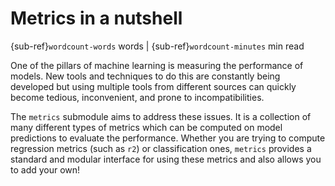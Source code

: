# Metrics in a nutshell


{sub-ref}`wordcount-words` words | {sub-ref}`wordcount-minutes` min read

One of the pillars of machine learning is measuring the performance of models. New tools and techniques to do this are
constantly being developed but using multiple tools from different sources can quickly become tedious, inconvenient, and
prone to incompatibilities.

The ``metrics`` submodule aims to address these issues. It is a collection of many different types of metrics
which can be computed on model predictions to evaluate the performance. Whether you are trying to compute regression metrics
(such as ``r2``) or classification ones, ``metrics`` provides a standard and modular interface for using these
metrics and also allows you to add your own!
